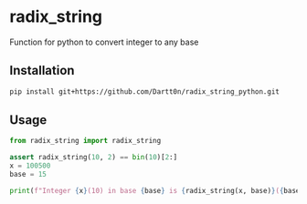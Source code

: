 # radix_string 
Function for python to convert integer to any base


## Installation
```bash
pip install git+https://github.com/Dartt0n/radix_string_python.git
```

## Usage
```python
from radix_string import radix_string

assert radix_string(10, 2) == bin(10)[2:]
x = 100500
base = 15

print(f"Integer {x}(10) in base {base} is {radix_string(x, base)}({base})")
```
